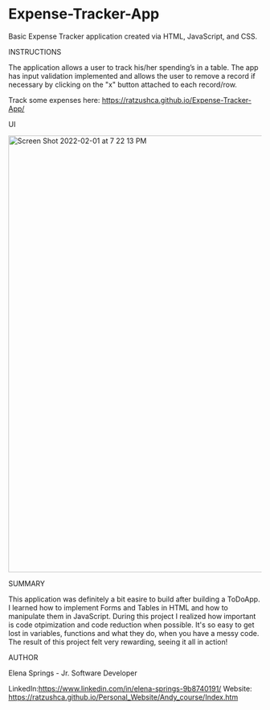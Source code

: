 # Expense-Tracker-App

Basic Expense Tracker application created via HTML, JavaScript, and CSS.

INSTRUCTIONS

The application allows a user to track his/her spending’s in a table. The app has input validation implemented and allows the user to remove a record if necessary by clicking on the "x" button attached to each record/row.

Track some expenses here: https://ratzushca.github.io/Expense-Tracker-App/

UI

<img width="869" alt="Screen Shot 2022-02-01 at 7 22 13 PM" src="https://user-images.githubusercontent.com/93014061/152088308-6316e851-b54c-4913-aaea-a068fbcf2d8f.png">


SUMMARY

This application was definitely a bit easire to build after building a ToDoApp. I learned how to implement Forms and Tables in HTML and how to manipulate them in JavaScript. During this project I realized how important is code otpimization and code reduction when possible. It's so easy to get lost in variables, functions and what they do, when you have a messy code. The result of this project felt very rewarding, seeing it all in action!

AUTHOR

Elena Springs - Jr. Software Developer

LinkedIn:https://www.linkedin.com/in/elena-springs-9b8740191/ 
Website: https://ratzushca.github.io/Personal_Website/Andy_course/Index.htm
